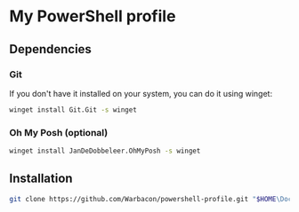 # My PowerShell profile

## Dependencies

### Git

If you don't have it installed on your system, you can do it using winget:

```sh
winget install Git.Git -s winget
```

### Oh My Posh (optional)

```sh
winget install JanDeDobbeleer.OhMyPosh -s winget
```

## Installation

```sh
git clone https://github.com/Warbacon/powershell-profile.git "$HOME\Documents\Powershell"
```
